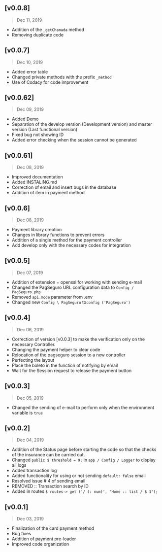 ## [v0.0.8]
> Dec 11, 2019

- Addition of the `_getChamada` method
- Removing duplicate code

## [v0.0.7]

> Dec 10, 2019

- Added error table
- Changed private methods with the prefix `_method`
- Use of Codacy for code improvement

## [v0.0.62]
> Dec 09, 2019

- Added Demo
- Separation of the develop version (Development version) and master version (Last functional version)
- Fixed bug not showing ID
- Added error checking when the session cannot be generated

## [v0.0.61]
> Dec 08, 2019

- Improved documentation
- Added INSTALING.md
- Correction of email and insert bugs in the database
- Addition of item in payment method

## [v0.0.6]
> Dec 08, 2019

- Payment library creation
- Changes in library functions to prevent errors
- Addition of a single method for the payment controller
- Add develop only with the necessary codes for integration

## [v0.0.5]
> Dec 07, 2019

- Addition of extension = openssl for working with sending e-mail
- Changed the PagSeguro URL configuration data to `Config / PagSeguro.php`
- Removed `api.mode` parameter from .env
- Changed new `Config \ PagSeguro` to` config ('PagSeguro') `

## [v0.0.4]
> Dec 06, 2019

- Correction of version [v0.0.3] to make the verification only on the necessary Controller.
- Changing the payment helper to clear code
- Relocation of the pagseguro session to a new controller
- Perfecting the layout
- Place the boleto in the function of notifying by email
- Wait for the Session request to release the payment button

## [v0.0.3]
> Dec 05, 2019

- Changed the sending of e-mail to perform only when the environment variable is `true`

## [v0.0.2]
> Dec 04, 2019

- Addition of the Status page before starting the code so that the checks of the insurance can be carried out.
- Changed `public $ threshold = 9;` in `app / Config / Logger` to display all logs
- Added transaction log
- Added functionality for using or not sending `default: false` email
- Resolved issue # 4 of sending email
- REMOVED :: Transaction search by ID
- Added in routes `$ routes-> get ('/ (: num)', 'Home :: list / $ 1');`

## [v0.0.1]
> Dec 03, 2019

- Finalization of the card payment method
- Bug fixes
- Addition of payment pre-loader
- Improved code organization
